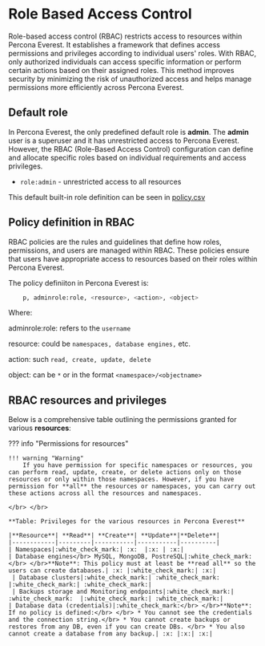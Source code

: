 # Role Based Access Control

Role-based access control (RBAC) restricts access to resources within Percona Everest. It establishes a framework that defines access permissions and privileges according to individual users' roles. With RBAC, only authorized individuals can access specific information or perform certain actions based on their assigned roles. This method improves security by minimizing the risk of unauthorized access and helps manage permissions more efficiently across Percona Everest.


## Default role

In Percona Everest, the only predefined default role is **admin**. The **admin** user is a superuser and it has unrestricted access to Percona Everest. However, the RBAC (Role-Based Access Control) configuration can define and allocate specific roles based on individual requirements and access privileges.

- `role:admin` - unrestricted access to all resources

This default built-in role definition can be seen in [policy.csv](https://github.com/percona/everest/blob/main/deploy/quickstart-k8s.yaml#L91)




## Policy definition in RBAC

RBAC policies are the rules and guidelines that define how roles, permissions, and users are managed within RBAC. These policies ensure that users have appropriate access to resources based on their roles within Percona Everest.


The policy definiiton in Percona Everest is:


```sh
    p, adminrole:role, <resource>, <action>, <object>
```
    
Where:

 adminrole:role: refers to the `username`

 resource: could be `namespaces, database engines,` etc.

 action: such `read, create, update, delete`

 object: can be `*` or in the format `<namespace>/<objectname>`





## RBAC resources and privileges


Below is a comprehensive table outlining the permissions granted for various **resources**:

??? info "Permissions for resources"


    !!! warning "Warning"
        If you have permission for specific namespaces or resources, you can perform read, update, create, or delete actions only on those resources or only within those namespaces. However, if you have permission for **all** the resources or namespaces, you can carry out these actions across all the resources and namespaces.

    </br> </br>

    **Table: Privileges for the various resources in Percona Everest**

    |**Resource**| **Read**| **Create**| **Update**|**Delete**|
    |------------|---------|-----------|-----------|----------|
    | Namespaces|:white_check_mark:| :x:  |:x: | :x:|
    | Database engines</br> MySQL, MongoDB, PostreSQL|:white_check_mark:</br> </br>**Note**: This policy must at least be **read all** so the users can create databases.| :x: |:white_check_mark:| :x:|
     | Database clusters|:white_check_mark:| :white_check_mark:  |:white_check_mark:| :white_check_mark:|
     | Backups storage and Monitoring endpoints|:white_check_mark:| :white_check_mark:  |:white_check_mark:| :white_check_mark:|
    | Database data (credentials)|:white_check_mark:</br> </br>**Note**: If no policy is defined:</br> </br> * You cannot see the credentials and the connection string.</br> * You cannot create backups or restores from any DB, even if you can create DBs. </br> * You also cannot create a database from any backup.| :x: |:x:| :x:|

    
    
  







